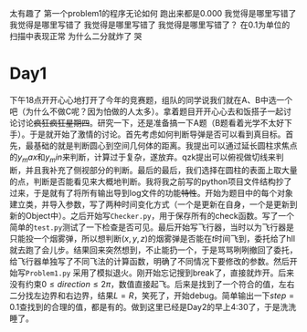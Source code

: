 太有趣了 第一个problem1的程序无论如何 跑出来都是0.000
我觉得是哪里写错了
我觉得是哪里写错了
我觉得是哪里写错了
我觉得是哪里写错了？
在0.1为单位的扫描中表现正常 为什么二分就炸了 哭



# Day1
下午18点开开心心地打开了今年的竞赛题，组队的同学说我们就在A、B中选一个吧（为什么不做C呢？因为怕做的人太多）。拿着题目开开心心去和饭搭子一起讨论讨论~~疯狂疯狂星期四~~。研究一下，还是准备搞一下A题（B题看着光学不太好下手）。于是就开始了激情的讨论。首先考虑如何判断导弹是否可以看到真目标。首先，最基础的就是判断圆心到空间几何体的距离。我提出可以通过延长圆柱求焦点的$y_max$和$y_min$来判断，计算过于复杂，遂放弃。qzk提出可以俯视做切线来判断，并且我补充了侧视部分的判断。最后的最后，我们选择在圆柱的表面上取大量的点，判断是否能看见来大概地判断。我将我之前写的python项目文件结构抄了过来，于是就有了将所有输出导到log文件的功能~~特性~~。开始为题目中的每个对象建立类，并导入参数，写了两种时间变化方式（一个是更新在自身，一个是更新到新的Object中）。之后开始写`Checker.py`，用于保存所有的check函数。写了一个简单的`test.py`测试了一下检查是否可见。最后开始写飞行器，当时以为飞行器是只能投一个烟雾弹，所以想判断$(x,y,z)$的烟雾弹是否能在$t$时间飞到，委托给了hll就去跑了会儿步。结果回来突然想到，不止能扔一个，于是骂骂咧咧撤回了委托，给飞行器单独写了不同飞法的计算函数，明确了不同情况下要修改的参数。然后开始写`Problem1.py` 采用了模拟退火。刚开始忘记搜到break了，直接就炸开。后来没有约束$0\le direction\le 2\pi$，数值直接起飞。后来是找到了一个符合的值，左右二分找左边界和右边界，结果$L=R$，笑死了，开始debug。简单输出一下$step=0.1$查找到的合理的值，都是有的。做到这里已经是Day2的早上4:30了，于是洗洗睡了。